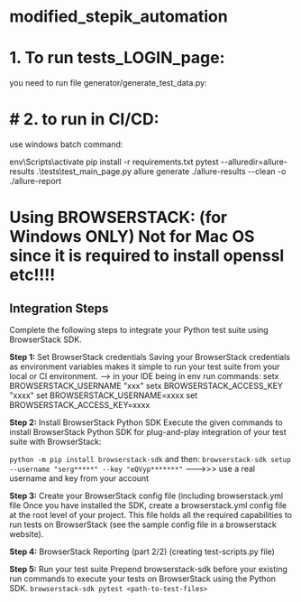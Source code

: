 # modified_stepik_automation

# 1. To run tests_LOGIN_page:

you need to run file generator/generate_test_data.py:


# ******# 2. **to run in CI/CD:********

use windows batch command:

env\Scripts\activate
pip install -r requirements.txt 
pytest --alluredir=allure-results .\tests\test_main_page.py 
allure generate ./allure-results --clean -o ./allure-report



# **Using BROWSERSTACK: (for Windows ONLY) Not for Mac OS since it is required to install openssl etc!!!!**
 
## Integration Steps

Complete the following steps to integrate your Python test suite using BrowserStack SDK.

**Step 1:**
Set BrowserStack credentials
Saving your BrowserStack credentials as environment variables makes it simple to run your test suite 
from your local or CI environment.
   --> in your IDE being in env run commands: 
setx BROWSERSTACK_USERNAME "xxx" 
setx BROWSERSTACK_ACCESS_KEY "xxxx" 
set BROWSERSTACK_USERNAME=xxxx
set BROWSERSTACK_ACCESS_KEY=xxxx

**Step 2:**
Install BrowserStack Python SDK
Execute the given commands to install BrowserStack Python SDK 
for plug-and-play integration of your test suite with BrowserStack:

`python -m pip install browserstack-sdk`
and then:
`browserstack-sdk setup --username "serg*****" --key "eQVyp*******"`   --->>> use a real username and key from your account

**Step 3:**
Create your BrowserStack config file (including browserstack.yml file
Once you have installed the SDK, create a browserstack.yml config file at the root level of your project. 
This file holds all the required capabilities to run tests on BrowserStack (see the sample config file in a browserstack website).

**Step 4:**
BrowserStack Reporting (part 2/2)
(creating test-scripts.py file)

**Step 5:**
Run your test suite
Prepend browserstack-sdk before your existing run commands 
to execute your tests on BrowserStack using the Python SDK.
      `browserstack-sdk pytest <path-to-test-files>`


